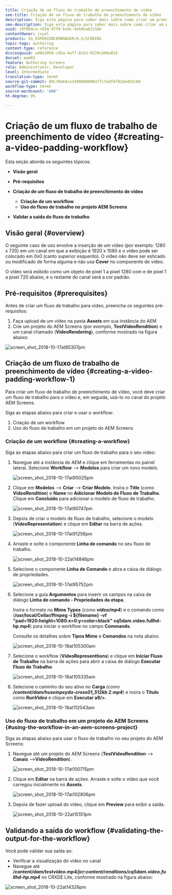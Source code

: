```yaml
---
title: Criação de um fluxo de trabalho de preenchimento de vídeo
seo-title: Criação de um fluxo de trabalho de preenchimento de vídeo
description: Siga esta página para saber mais sobre como criar um preenchimento de vídeo no fluxo de trabalho dos seus ativos.
seo-description: Siga esta página para saber mais sobre como criar um preenchimento de vídeo no fluxo de trabalho dos seus ativos.
uuid: c0f004ca-c934-47f8-bcdc-da58ea62118e
contentOwner: jsyal
products: SG_EXPERIENCEMANAGER/6.5/SCREENS
topic-tags: authoring
content-type: reference
discoiquuid: a90e3950-c95a-4aff-8cb3-9229c660a815
docset: aem65
feature: Authoring Screens
role: Administrator, Developer
level: Intermediate
translation-type: tm+mt
source-git-commit: 89c70e64ce1409888800af7c7edfbf92ab4b2c68
workflow-type: tm+mt
source-wordcount: '608'
ht-degree: 0%

---
```



# Criação de um fluxo de trabalho de preenchimento de vídeo {#creating-a-video-padding-workflow}

Esta seção aborda os seguintes tópicos:

* **Visão geral**
* **Pré-requisitos**
* **Criação de um fluxo de trabalho de preenchimento de vídeo**
   * **Criação de um workflow**
   * **Uso do fluxo de trabalho no projeto AEM Screens**

* **Validar a saída do fluxo de trabalho**

## Visão geral {#overview}

O seguinte caso de uso envolve a inserção de um vídeo (por exemplo: 1280 x 720) em um canal em que a exibição é 1920 x 1080 e o vídeo pode ser colocado em 0x0 (canto superior esquerdo). O vídeo não deve ser esticado ou modificado de forma alguma e não usa **Cover** no componente de vídeo.

O vídeo será exibido como um objeto de pixel 1 a pixel 1280 com e de pixel 1 a pixel 720 abaixo, e o restante do canal será a cor padrão.

## Pré-requisitos {#prerequisites}

Antes de criar um fluxo de trabalho para vídeo, preencha os seguintes pré-requisitos:

1. Faça upload de um vídeo na pasta **Assets** em sua instância do AEM
1. Crie um projeto do AEM Screens (por exemplo, **TestVideoRendition**) e um canal chamado (**VideoRendering**), conforme mostrado na figura abaixo:

![screen_shot_2018-10-17at85307pm](assets/screen_shot_2018-10-17at85307pm.png)

## Criação de um fluxo de trabalho de preenchimento de vídeo {#creating-a-video-padding-workflow-1}

Para criar um fluxo de trabalho de preenchimento de vídeo, você deve criar um fluxo de trabalho para o vídeo e, em seguida, usá-lo no canal do projeto AEM Screens.

Siga as etapas abaixo para criar e usar o workflow:

1. Criação de um workflow
1. Uso do fluxo de trabalho em um projeto do AEM Screens

### Criação de um workflow {#creating-a-workflow}

Siga as etapas abaixo para criar um fluxo de trabalho para o seu vídeo:

1. Navegue até a instância do AEM e clique em ferramentas no painel lateral. Selecione **Workflow** —> **Modelos** para criar um novo modelo.

   ![screen_shot_2018-10-17at90025pm](assets/screen_shot_2018-10-17at90025pm.png)

1. Clique em **Modelos** —> **Criar** —> **Criar Modelo**. Insira o **Title** (como **VideoRendition**) e **Name** no **Adicionar Modelo de Fluxo de Trabalho**. Clique em **Concluído** para adicionar o modelo de fluxo de trabalho.

   ![screen_shot_2018-10-17at90747pm](assets/screen_shot_2018-10-17at90747pm.png)

1. Depois de criar o modelo de fluxo de trabalho, selecione o modelo (**VideoRepresentation**) e clique em **Editar** na barra de ações.

   ![screen_shot_2018-10-17at91256pm](assets/screen_shot_2018-10-17at91256pm.png)

1. Arraste e solte o componente **Linha de comando** no seu fluxo de trabalho.

   ![screen_shot_2018-10-22at14846pm](assets/screen_shot_2018-10-22at14846pm.png)

1. Selecione o componente **Linha de Comando** e abra a caixa de diálogo de propriedades.

   ![screen_shot_2018-10-17at95752pm](assets/screen_shot_2018-10-17at95752pm.png)

1. Selecione a guia **Argumentos** para inserir os campos na caixa de diálogo **Linha de comando - Propriedades da etapa**.

   Insira o formato no **Mime Types** (como ***video/mp4***) e o comando como (**/usr/local/Cellar/ffmpeg -i ${filename} -vf &quot;pad=1920:height=1080:x=0:y=color=black&quot; cq5dam.video.fullhd-hp.mp4**) para iniciar o workflow no campo **Commands**.

   Consulte os detalhes sobre **Tipos Mime** e **Comandos** na nota abaixo.

   ![screen_shot_2018-10-18at105300am](assets/screen_shot_2018-10-18at105300am.png)

1. Selecione o workflow (**VideoRepresenttions**) e clique em **Iniciar Fluxo de Trabalho** na barra de ações para abrir a caixa de diálogo **Executar Fluxo de Trabalho**.

   ![screen_shot_2018-10-18at105335am](assets/screen_shot_2018-10-18at105335am.png)

1. Selecione o caminho do seu ativo no **Carga** (como ***/content/dam/huseinpeyda-cross01_512kb 2.mp4***) e insira o **Título** como ***RunVideo*** e clique em **Executar a9/>.**

   ![screen_shot_2018-10-18at112043am](assets/screen_shot_2018-10-18at112043am.png)

### Uso do fluxo de trabalho em um projeto do AEM Screens {#using-the-workflow-in-an-aem-screens-project}

Siga as etapas abaixo para usar o fluxo de trabalho no seu projeto do AEM Screens:

1. Navegue até um projeto do AEM Screens (**TestVideoRendition** —> **Canais** —>**VideoRendition**).

   ![screen_shot_2018-10-17at100715pm](assets/screen_shot_2018-10-17at100715pm.png)

1. Clique em **Editar** na barra de ações. Arraste e solte o vídeo que você carregou inicialmente no **Assets**.

   ![screen_shot_2018-10-17at102806pm](assets/screen_shot_2018-10-17at102806pm.png)

1. Depois de fazer upload do vídeo, clique em **Preview** para exibir a saída.

   ![screen_shot_2018-10-22at15151pm](assets/screen_shot_2018-10-22at15151pm.png)

## Validando a saída do workflow {#validating-the-output-for-the-workflow}

Você pode validar sua saída ao:

* Verificar a visualização do vídeo no canal
* Navegue até ***/content/dam/testvideo.mp4/jcr:content/renditions/cq5dam.video.fullhd-hp.mp4*** no CRXDE Lite, conforme mostrado na figura abaixo:

![screen_shot_2018-10-22at14326pm](assets/screen_shot_2018-10-22at14326pm.png)

